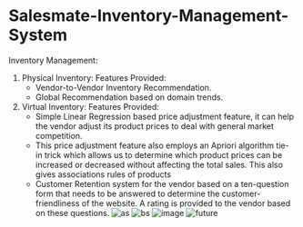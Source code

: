 # Salesmate-Inventory-Management-System

Inventory Management:
1. Physical Inventory:
Features Provided:
	- Vendor-to-Vendor Inventory Recommendation.
	- Global Recommendation based on domain trends.
2. Virtual Inventory:
Features Provided:
	- Simple Linear Regression based price adjustment feature, it can help the vendor adjust its product prices to deal with general market competition.
	- This price adjustment feature also employs an Apriori algorithm tie-in trick which allows us to determine which product prices can be increased or decreased without affecting the total sales. This also gives associations rules of products
	- Customer Retention system for the vendor based on a ten-question form that needs to be answered to determine the customer-friendliness of the website. A rating is provided to the vendor based on these questions.
![as](https://user-images.githubusercontent.com/78498965/235582654-39f757cf-11a2-4550-92b4-c98ee51402b7.jpg)
![bs](https://user-images.githubusercontent.com/78498965/235582671-38f7349a-e852-485e-9dbd-8e459c89a707.jpg)
![image](https://user-images.githubusercontent.com/78498965/235582683-dc10c3e7-fe2d-4637-bb71-ef4bb5a82549.png)
![future](https://user-images.githubusercontent.com/78498965/235582695-b699fdeb-c071-4c13-9c8b-8ca082d17646.jpg)
